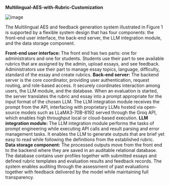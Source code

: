**Multilingual-AES-with-Rubric-Customization**

![image](https://github.com/user-attachments/assets/ed81c06d-4d97-45f3-9108-cbcac0ed322d)

The Multilingual AES and feedback generation system illustrated in Figure 1 is supported by a flexible system design that has four components: the front-end user interface, the back-end server, the LLM integration module, and the data storage component.  

**Front-end user interface:** The front end has two parts: one for administrators and one for students. Students use their part to see available rubrics that are assigned by the admin, upload essays, and see feedback. Administrators use their part to manage essay topics, language, difficulty, standard of the essay and create rubrics. 
**Back-end server:**  The backend server is the core coordinator, providing user authentication, request routing, and role-based access. It securely coordinates interaction among users, the LLM module, and the database. When an evaluation is started, the server translates the rubric and essay into a prompt appropriate for the input format of the chosen LLM. The LLM integration module receives the prompt from the API, interfacing with proprietary LLMs hosted via open-source models such as LLaMA3-70B-8192 served through the Groq API, which enables high throughput local or cloud-based execution. 
**LLM integration module:** The LLM integration module performs the tasks of prompt engineering while executing API calls and result parsing and error management tasks. It enables the LLM to generate outputs that are brief yet easy to read while following the definitions from the established rubric.  
**Data storage component:** The processed outputs move from the front end to the backend where they are saved in an auditable relational database. The database contains user profiles together with submitted essays and defined rubric templates and evaluation results and feedback records. The system enables auditing through the assessment of past evaluations together with feedback delivered by the model while maintaining full transparency. 
